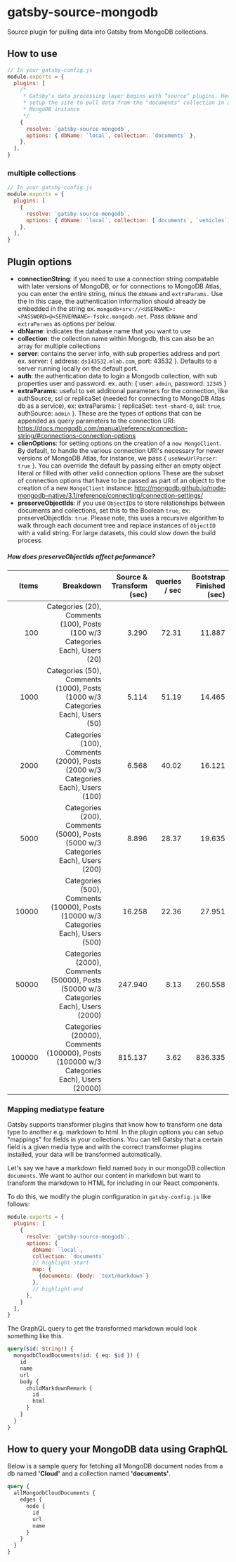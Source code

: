 # gatsby-source-mongodb

Source plugin for pulling data into Gatsby from MongoDB collections.

## How to use

```javascript
// In your gatsby-config.js
module.exports = {
  plugins: [
    /*
     * Gatsby's data processing layer begins with “source” plugins. Here we
     * setup the site to pull data from the "documents" collection in a local
     * MongoDB instance
     */
    {
      resolve: `gatsby-source-mongodb`,
      options: { dbName: `local`, collection: `documents` },
    },
  ],
}
```

### multiple collections

```javascript
// In your gatsby-config.js
module.exports = {
  plugins: [
    {
      resolve: `gatsby-source-mongodb`,
      options: { dbName: `local`, collection: [`documents`, `vehicles`] },
    },
  ],
}
```

## Plugin options

- **connectionString**: if you need to use a connection string compatable with later versions of MongoDB, or for connections to MongoDB Atlas, you can enter the entire string, minus the `dbName` and `extraParams.` Use the In this case, the authentication information should already be embedded in the string ex. `mongodb+srv://<USERNAME>:<PASSWORD>@<SERVERNANE>-fsokc.mongodb.net`. Pass `dbName` and `extraParams` as options per below.
- **dbName**: indicates the database name that you want to use
- **collection**: the collection name within Mongodb, this can also be an array
  for multiple collections
- **server**: contains the server info, with sub properties address and port ex.
  server: { address: `ds143532.mlab.com`, port: 43532 }. Defaults to a server
  running locally on the default port.
- **auth**: the authentication data to login a Mongodb collection, with sub
  properties user and password. ex. auth: { user: `admin`, password: `12345` }
- **extraParams**: useful to set additional parameters for the connection, like authSource, ssl or replicaSet
  (needed for connecting to MongoDB Atlas db as a service), ex: extraParams: { replicaSet: `test-shard-0`, ssl: `true`, authSource: `admin` }. These are the types of options that can be appended as query parameters to the connection URI: https://docs.mongodb.com/manual/reference/connection-string/#connections-connection-options
- **clienOptions**: for setting options on the creation of a `new MongoClient`. By default, to handle the various connection URI's necessary for newer versions of MongoDB Atlas, for instance, we pass { `useNewUrlParser`: `true` }. You can override the default by passing either an empty object literal or filled with other valid connection options These are the subset of connection options that have to be passed as part of an object to the creation of a new `MongoClient` instance: http://mongodb.github.io/node-mongodb-native/3.1/reference/connecting/connection-settings/
- **preserveObjectIds**: if you use `ObjectID`s to store relationships between documents and collections, set this to the Boolean `true`, ex: preserveObjectIds: `true`. Please note, this uses a recursive algorithm to walk through each document tree and replace instances of `ObjectID` with a valid string. For large datasets, this could slow down the build process.

##### How does _preserveObjectIds_ affect peformance?

|  Items |                                                                                Breakdown | Source & Transform (sec) | queries / sec | Bootstrap Finished (sec) |
| -----: | ---------------------------------------------------------------------------------------: | -----------------------: | ------------: | -----------------------: |
|    100 |             Categories (20), Comments (100), Posts (100 w/3 Categories Each), Users (20) |                    3.290 |         72.31 |                   11.887 |
|   1000 |           Categories (50), Comments (1000), Posts (1000 w/3 Categories Each), Users (50) |                    5.114 |         51.19 |                   14.465 |
|   2000 |         Categories (100), Comments (2000), Posts (2000 w/3 Categories Each), Users (100) |                    6.568 |         40.02 |                   16.121 |
|   5000 |         Categories (200), Comments (5000), Posts (5000 w/3 Categories Each), Users (200) |                    8.896 |         28.37 |                   19.635 |
|  10000 |       Categories (500), Comments (10000), Posts (10000 w/3 Categories Each), Users (500) |                   16.258 |         22.36 |                   27.951 |
|  50000 |     Categories (2000), Comments (50000), Posts (50000 w/3 Categories Each), Users (2000) |                  247.940 |          8.13 |                  260.558 |
| 100000 | Categories (20000), Comments (100000), Posts (100000 w/3 Categories Each), Users (20000) |                  815.137 |          3.62 |                  836.335 |

### Mapping mediatype feature

Gatsby supports transformer plugins that know how to transform one data type to
another e.g. markdown to html. In the plugin options you can setup "mappings"
for fields in your collections. You can tell Gatsby that a certain field is a
given media type and with the correct transformer plugins installed, your data
will be transformed automatically.

Let's say we have a markdown field named `body` in our mongoDB collection
`documents`. We want to author our content in markdown but want to transform the
markdown to HTML for including in our React components.

To do this, we modify the plugin configuration in `gatsby-config.js` like
follows:

```javascript
module.exports = {
  plugins: [
    {
      resolve: `gatsby-source-mongodb`,
      options: {
        dbName: `local`,
        collection: `documents`
        // highlight-start
        map: {
          {documents: {body: `text/markdown`}
        },
        // highlight-end
      },
    }
  ],
}
```

The GraphQL query to get the transformed markdown would look something like
this.

```graphql
query($id: String!) {
  mongodbCloudDocuments(id: { eq: $id }) {
    id
    name
    url
    body {
      childMarkdownRemark {
        id
        html
      }
    }
  }
}
```

## How to query your MongoDB data using GraphQL

Below is a sample query for fetching all MongoDB document nodes from a db named
**'Cloud'** and a collection named **'documents'**.

```graphql
query {
  allMongodbCloudDocuments {
    edges {
      node {
        id
        url
        name
      }
    }
  }
}
```
